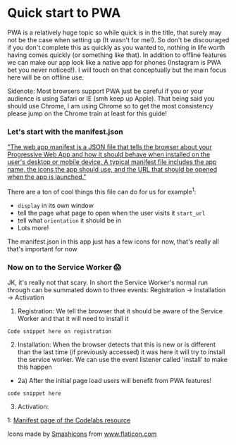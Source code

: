 # Quick start to PWA 

PWA is a relatively huge topic so while quick is in the title, that surely may not be the case when setting up (It wasn't for me!). So don't be discouraged if you don't complete this as quickly as you wanted to, nothing in life worth having comes quickly (or something like that). In addition to offline features we can make our app look like a native app for phones (Instagram is PWA bet you never noticed!). I will touch on that conceptually but the main focus here will be on offline use.

Sidenote: Most browsers support PWA just be careful if you or your audience is using Safari or IE (smh keep up Apple). That being said you should use Chrome, I am using Chrome so to get the most consistency please jump on the Chrome train at least for this guide!

### Let's start with the manifest.json

["The web app manifest is a JSON file that tells the browser about your Progressive Web App and how it should behave when installed on the user's desktop or mobile device. A typical manifest file includes the app name, the icons the app should use, and the URL that should be opened when the app is launched."](https://web.dev/add-manifest/ "The first reading in the list of sources also mentions this!")

There are a ton of cool things this file can do for us for example<sup>1</sup>:

- ```display``` in its own window
- tell the page what page to open when the user visits it ```start_url```
- tell what ```orientation``` it should be in
- Lots more!

The manifest.json in this app just has a few icons for now, that's really all that's important for now



### Now on to the Service Worker 😱

JK, it's really not that scary. In short the Service Worker's normal run through can be summated down to three events: Registration -> Installation -> Activation

1) Registration: We tell the browser that it should be aware of the Service Worker and that it will need to install it

```Code snippet here on registration```

2) Installation: When the browser detects that this is new or is different than the last time (if previously accessed) it was here it will try to install the service worker. We can use the event listener called 'install' to make this happen
 - 2a) After the initial page load users will benefit from PWA features! 

 ```code snippet here```

 3) Activation: 




1: [Manifest page of the Codelabs resource](https://codelabs.developers.google.com/codelabs/your-first-pwapp/#3 "Citing resources my English teachers would be proud")

Icons made by <a href="https://www.flaticon.com/authors/smashicons" title="Smashicons">Smashicons</a> from <a href="https://www.flaticon.com/" title="Flaticon"> www.flaticon.com</a>
